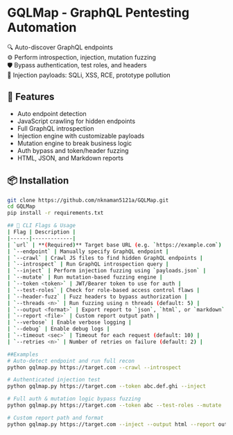 # GQLMap - GraphQL Pentesting Automation

🔍 Auto-discover GraphQL endpoints  
⚙️ Perform introspection, injection, mutation fuzzing  
🛡️ Bypass authentication, test roles, and headers  
🧪 Injection payloads: SQLi, XSS, RCE, prototype pollution

## 🚀 Features

- Auto endpoint detection
- JavaScript crawling for hidden endpoints
- Full GraphQL introspection
- Injection engine with customizable payloads
- Mutation engine to break business logic
- Auth bypass and token/header fuzzing
- HTML, JSON, and Markdown reports

## 📦 Installation

```bash
git clone https://github.com/nknaman5121a/GQLMap.git
cd GQLMap
pip install -r requirements.txt

## 🔧 CLI Flags & Usage  
| Flag | Description |
|------|-------------|
| `url` | **(Required)** Target base URL (e.g. `https://example.com`) |
| `--endpoint` | Manually specify GraphQL endpoint |
| `--crawl` | Crawl JS files to find hidden GraphQL endpoints |
| `--introspect` | Run GraphQL introspection query |
| `--inject` | Perform injection fuzzing using `payloads.json` |
| `--mutate` | Run mutation-based fuzzing engine |
| `--token <token>` | JWT/Bearer token to use for auth |
| `--test-roles` | Check for role-based access control flaws |
| `--header-fuzz` | Fuzz headers to bypass authorization |
| `--threads <n>` | Run fuzzing using n threads (default: 5) |
| `--output <format>` | Export report to `json`, `html`, or `markdown` |
| `--report <file>` | Custom report output path |
| `--verbose` | Enable verbose logging |
| `--debug` | Enable debug logs |
| `--timeout <sec>` | Timeout for each request (default: 10) |
| `--retries <n>` | Number of retries on failure (default: 2) |

##Examples
# Auto-detect endpoint and run full recon
python gqlmap.py https://target.com --crawl --introspect

# Authenticated injection test
python gqlmap.py https://target.com --token abc.def.ghi --inject

# Full auth & mutation logic bypass fuzzing
python gqlmap.py https://target.com --token abc --test-roles --mutate

# Custom report path and format
python gqlmap.py https://target.com --inject --output html --report output/reports/target.html
